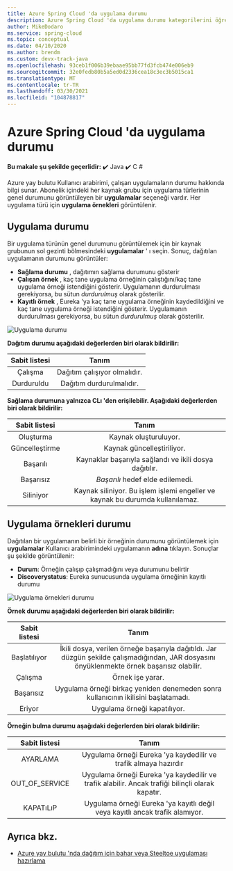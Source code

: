 ```yaml
---
title: Azure Spring Cloud 'da uygulama durumu
description: Azure Spring Cloud 'da uygulama durumu kategorilerini öğrenin
author: MikeDodaro
ms.service: spring-cloud
ms.topic: conceptual
ms.date: 04/10/2020
ms.author: brendm
ms.custom: devx-track-java
ms.openlocfilehash: 93ceb1f006b39ebaae95bb77fd3fcb474e006eb9
ms.sourcegitcommit: 32e0fedb80b5a5ed0d2336cea18c3ec3b5015ca1
ms.translationtype: MT
ms.contentlocale: tr-TR
ms.lasthandoff: 03/30/2021
ms.locfileid: "104878817"
---
```

# <a name="app-status-in-azure-spring-cloud"></a>Azure Spring Cloud 'da uygulama durumu

**Bu makale şu şekilde geçerlidir:** ✔️ Java ✔️ C #

Azure yay bulutu Kullanıcı arabirimi, çalışan uygulamaların durumu hakkında bilgi sunar.  Abonelik içindeki her kaynak grubu için uygulama türlerinin genel durumunu görüntüleyen bir **uygulamalar** seçeneği vardır.  Her uygulama türü için **uygulama örnekleri** görüntülenir.

## <a name="apps-status"></a>Uygulama durumu
Bir uygulama türünün genel durumunu görüntülemek için bir kaynak grubunun sol gezinti bölmesindeki **uygulamalar** ' ı seçin. Sonuç, dağıtılan uygulamanın durumunu görüntüler:

* **Sağlama durumu** , dağıtımın sağlama durumunu gösterir
* **Çalışan örnek** , kaç tane uygulama örneğinin çalıştığını/kaç tane uygulama örneği istendiğini gösterir. Uygulamanın durdurulması gerekiyorsa, bu sütun *durdurulmuş* olarak gösterilir.
* **Kayıtlı örnek** , Eureka 'ya kaç tane uygulama örneğinin kaydedildiğini ve kaç tane uygulama örneği istendiğini gösterir. Uygulamanın durdurulması gerekiyorsa, bu sütun *durdurulmuş* olarak gösterilir.


 ![Uygulama durumu](media/spring-cloud-concept-app-status/apps-ui-status.png)

**Dağıtım durumu aşağıdaki değerlerden biri olarak bildirilir:**

| Sabit listesi | Tanım |
|:--:|:----------------:|
| Çalışma | Dağıtım çalışıyor olmalıdır. |
| Durduruldu | Dağıtım durdurulmalıdır. |

**Sağlama durumuna yalnızca CLı 'den erişilebilir.  Aşağıdaki değerlerden biri olarak bildirilir:**

| Sabit listesi | Tanım |
|:--:|:----------------:|
| Oluşturma | Kaynak oluşturuluyor. |
| Güncelleştirme | Kaynak güncelleştiriliyor. |
| Başarılı | Kaynaklar başarıyla sağlandı ve ikili dosya dağıtılır. |
| Başarısız | *Başarılı* hedef elde edilemedi. |
| Siliniyor | Kaynak siliniyor. Bu işlem işlemi engeller ve kaynak bu durumda kullanılamaz. |

## <a name="app-instances-status"></a>Uygulama örnekleri durumu

Dağıtılan bir uygulamanın belirli bir örneğinin durumunu görüntülemek için **uygulamalar** Kullanıcı arabirimindeki uygulamanın **adına** tıklayın. Sonuçlar şu şekilde görüntülenir:
* **Durum**: Örneğin çalışıp çalışmadığını veya durumunu belirtir
* **Discoverystatus**: Eureka sunucusunda uygulama örneğinin kayıtlı durumu

 ![Uygulama örnekleri durumu](media/spring-cloud-concept-app-status/apps-ui-instance-status.png)

**Örnek durumu aşağıdaki değerlerden biri olarak bildirilir:**

| Sabit listesi | Tanım |
|:--:|:----------------:|
| Başlatılıyor | İkili dosya, verilen örneğe başarıyla dağıtıldı. Jar düzgün şekilde çalışmadığından, JAR dosyasını önyüklenmekte örnek başarısız olabilir. |
| Çalışma | Örnek işe yarar. |
| Başarısız | Uygulama örneği birkaç yeniden denemeden sonra kullanıcının ikilisini başlatamadı. |
| Eriyor | Uygulama örneği kapatılıyor. |

**Örneğin bulma durumu aşağıdaki değerlerden biri olarak bildirilir:**

| Sabit listesi | Tanım |
|:--:|:----------------:|
| AYARLAMA | Uygulama örneği Eureka 'ya kaydedilir ve trafik almaya hazırdır |
| OUT_OF_SERVICE | Uygulama örneği Eureka 'ya kaydedilir ve trafik alabilir. Ancak trafiği bilinçli olarak kapatır. |
| KAPATıLıP | Uygulama örneği Eureka 'ya kayıtlı değil veya kayıtlı ancak trafik alamıyor. |


## <a name="see-also"></a>Ayrıca bkz.
* [Azure yay bulutu 'nda dağıtım için bahar veya Steeltoe uygulaması hazırlama](how-to-prepare-app-deployment.md)